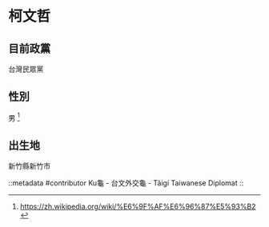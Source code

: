 # 柯文哲

## 目前政黨

台灣民眾黨

## 性別

男 [^1]

[^1]: https://zh.wikipedia.org/wiki/%E6%9F%AF%E6%96%87%E5%93%B2

## 出生地

新竹縣新竹市

::metadata
#contributor
Ku龜 - 台文外交龜 - Tâigí Taiwanese Diplomat
::
